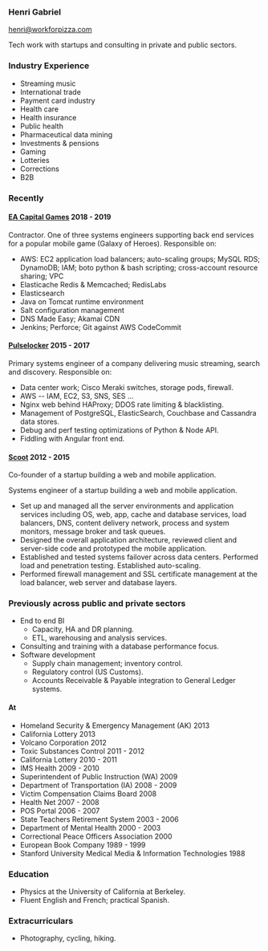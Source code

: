 ### Henri Gabriel

<henri@workforpizza.com>

Tech work with startups and consulting in private and public sectors.

### Industry Experience

- Streaming music
- International trade
- Payment card industry
- Health care
- Health insurance
- Public health
- Pharmaceutical data mining
- Investments & pensions
- Gaming
- Lotteries
- Corrections
- B2B

### Recently

#### [EA Capital Games](https://www.ea.com/studios/capital-games) 2018 - 2019

Contractor. One of three systems engineers supporting back end services for a
popular mobile game (Galaxy of Heroes). Responsible on:

- AWS: EC2 application load balancers; auto-scaling groups; MySQL RDS;
  DynamoDB; IAM; boto python & bash scripting; cross-account resource sharing;
  VPC
- Elasticache Redis & Memcached; RedisLabs
- Elasticsearch
- Java on Tomcat runtime environment
- Salt configuration management
- DNS Made Easy; Akamai CDN
- Jenkins; Perforce; Git against AWS CodeCommit

#### [Pulselocker](https://pulselocker.com) 2015 - 2017

Primary systems engineer of a company delivering music streaming, search and
discovery. Responsible on:

- Data center work; Cisco Meraki switches, storage pods, firewall.
- AWS -- IAM, EC2, S3, SNS, SES ...
- Nginx web behind HAProxy; DDOS rate limiting & blacklisting.
- Management of PostgreSQL, ElasticSearch, Couchbase and Cassandra data stores.
- Debug and perf testing optimizations of Python & Node API.
- Fiddling with Angular front end.

#### [Scoot](https://scoot.io) 2012 - 2015

Co-founder of a startup building a web and mobile application.

Systems engineer of a startup building a web and mobile application.

- Set up and managed all the server environments and application services
  including OS, web, app, cache and database services, load balancers, DNS,
  content delivery network, process and system monitors, message broker and
  task queues.
- Designed the overall application architecture, reviewed client and
  server-side code and prototyped the mobile application.
- Established and tested systems failover across data centers. Performed load
  and penetration testing. Established auto-scaling.
- Performed firewall management and SSL certificate management at the load
  balancer, web server and database layers.

### Previously across public and private sectors

- End to end BI
  - Capacity, HA and DR planning. 
  - ETL, warehousing and analysis services.
- Consulting and training with a database performance focus.
- Software development
  - Supply chain management; inventory control.
  - Regulatory control (US Customs).
  - Accounts Receivable & Payable integration to General Ledger systems.

#### At

- Homeland Security & Emergency Management (AK) 2013
- California Lottery 2013
- Volcano Corporation 2012
- Toxic Substances Control 2011 - 2012
- California Lottery 2010 - 2011
- IMS Health 2009 - 2010
- Superintendent of Public Instruction (WA) 2009
- Department of Transportation (IA) 2008 - 2009
- Victim Compensation Claims Board 2008
- Health Net 2007 - 2008
- POS Portal 2006 - 2007
- State Teachers Retirement System 2003 - 2006
- Department of Mental Health 2000 - 2003
- Correctional Peace Officers Association 2000
- European Book Company 1989 - 1999
- Stanford University Medical Media & Information Technologies 1988

### Education

- Physics at the University of California at Berkeley.
- Fluent English and French; practical Spanish.

### Extracurriculars

- Photography, cycling, hiking.
